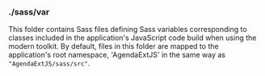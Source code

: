 ### ./sass/var

This folder contains Sass files defining Sass variables corresponding to classes
included in the application's JavaScript code build when using the modern toolkit.
By default, files in this folder are mapped to the application's root namespace,
'AgendaExtJS' in the same way as `"AgendaExtJS/sass/src"`.